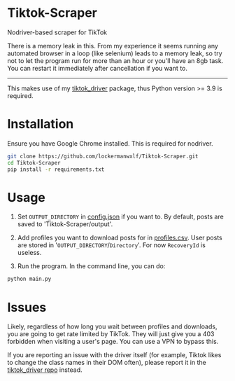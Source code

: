 # Tiktok-Scraper
Nodriver-based scraper for TikTok

There is a memory leak in this. From my experience it seems running any automated browser in a loop (like selenium) leads to a memory leak, so 
try not to let the program run for more than an hour or you'll have an 8gb task. You can restart it immediately after cancellation 
if you want to.

---

This makes use of my [tiktok_driver](https://github.com/lockermanwxlf/Tiktok-Driver) package, thus Python version >= 3.9 is required.

# Installation

Ensure you have Google Chrome installed. This is required for nodriver.

```bash
git clone https://github.com/lockermanwxlf/Tiktok-Scraper.git
cd Tiktok-Scraper
pip install -r requirements.txt
```

# Usage
1) Set `OUTPUT_DIRECTORY` in [config.json](config.json) if you want to. By default, posts are saved to 'Tiktok-Scraper/output'.

2) Add profiles you want to download posts for in [profiles.csv](profiles.csv). User posts are stored in '`OUTPUT_DIRECTORY`/`Directory`'.
For now `RecoveryId` is useless.

4) Run the program. In the command line, you can do:
```bash
python main.py
```

# Issues
Likely, regardless of how long you wait between profiles and downloads, you are going to get rate limited by TikTok. They will just give you a 403 forbidden when visiting a user's page. You can use a VPN to bypass this.

If you are reporting an issue with the driver itself (for example, Tiktok likes to change the class names in their DOM often), please report it in the [tiktok_driver repo](https://github.com/lockermanwxlf/Tiktok-Driver) instead.
